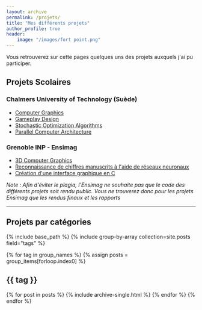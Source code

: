 ```yaml
---
layout: archive
permalink: /projets/
title: "Mes différents projets"
author_profile: true
header: 
    image: "/images/fort point.png"
---
```

Vous retrouverez sur cette pages quelques uns des projets auxquels j'ai pu participer.

## Projets Scolaires

### Chalmers University of Technology (Suède)
* [Computer Graphics](/computer-graphics-chalmers/)
* [Gameplay Design](/gameplay-design-chalmers/)
* [Stochastic Optimization Algorithms](/stochastic-optimization-algorithms-chalmers/)
* [Parallel Computer Architecture](/parallel-computer-architecture-chalmers/)
    
### Grenoble INP - Ensimag
* [3D Computer Graphics](/3D-computer-graphics-ensimag/)
* [Reconnaissance de chiffres manuscrits à l'aide de réseaux neuronaux](/isrr/)
* [Création d'une interface graphique en C](/projet-c/)

*Note : Afin d'éviter le plagia, l'Ensimag ne souhaite pas que le code des différents projets soit rendu public. Vous ne trouverez donc pour les projets Ensimag que les rendus finaux et les rapports*

<!-- Ajouter lien vers projets perso -->
------ 

## Projets par catégories
<!-- Copy the code below and put it on the page where your projects will all be listed. -->
{% include base_path %}
{% include group-by-array collection=site.posts field="tags" %}

{% for tag in group_names %}
  {% assign posts = group_items[forloop.index0] %}
  <h2 id="{{ tag | slugify }}" class="archive__subtitle">{{ tag }}</h2>
  {% for post in posts %}
    {% include archive-single.html %}
  {% endfor %}
{% endfor %}